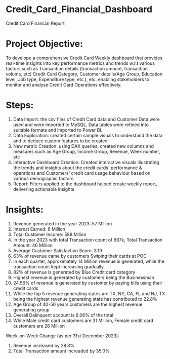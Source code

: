 # Credit_Card_Financial_Dashboard
Credit Card Financial Report
# Project Objective: 
To develope a comprehensive Credit Card Weekly dashboard that provides real-time insights
into key performance metrics and trends w.r.t various factors such as Transaction details (transaction amount, transaction volume, etc)
Credit Card Category, Customer details(Age Group, Education level, Job type, Expenditure type, etc.), etc. enabling stakeholders to monitor and analyse
Credit Card Operations effectively.

# Steps: 
1. Data Import: the csv files of Credit Card data and Customer Data were used and were imported to MySQL.
                Data tables were refined into suitable formats and imported to Power BI.
2. Data Exploration: created certain sample visuals to understand the data and
                     to deduce custom features to be created
3. New metric Creation: using DAX queries, created new columns and measures such as Age Group, Income Group, Revenue, Week number, etc
4. Interactive Dashboard Creation: Created interactive visuals illustrating the trends and insights about the credit cards' performance & operations and
                                   Customers' credit card usage behaviour based on various demographic factors
5. Report: Filters applied to the dashboard helped create weekly report, delivering actionable insights 

# Insights:
1.  Revenue generated in the year 2023: 57 Million
2.  Interest Earned: 8 Million
3.  Total Customer Income: 588 Milion
4.  In the year 2023 with total Transaction count of 667k, Total Transaction Amount: 46 Million 
5.  Average Customer Satisfaction Score: 3.19
6.  63% of revenue came by customers Swiping their cards at POC
7.  In each quarter, approximately 14 Million revenue is generated, while the transaction count kept increasing gradually
8.  82% of revenue is generated by Blue Credit card category
9.  Highest revenue is generated by customers being the Businessman
10. 24.56% of revenue is generated by customer by paying bills using their credit cards
11. While the top 5 revenue generating states are TX, NY, CA, FL and NJ, TX being the highest revenue generating state has contributed to 22.8%
12. Age Group of 40-50 years customers are the highest revenue generating group
13. Overall Delinquent account is 6.06% of the total
14. While Male credit card customers are 31 Million, Female xredit card customers are 26 Million

Week-on-Week Change (as per 31st December 2023):
1. Revenue increased by 28.8%
2. Total Transaction amount increaded by 35.0%
        
